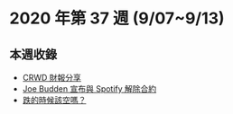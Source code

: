 # 2020 年第 37 週 (9/07~9/13)

## 本週收錄

- [CRWD 財報分享](./crwd-report.md)
- [Joe Budden 宣布與 Spotify 解除合約](./joe-budden-vs-spotify.md)
- [跌的時候該空嗎？](./short-when-dropping.md)
